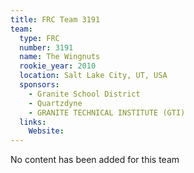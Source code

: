 ```yaml
---
title: FRC Team 3191
team:
  type: FRC
  number: 3191
  name: The Wingnuts
  rookie_year: 2010
  location: Salt Lake City, UT, USA
  sponsors:
    - Granite School District
    - Quartzdyne
    - GRANITE TECHNICAL INSTITUTE (GTI)
  links:
    Website: 
---
```

No content has been added for this team